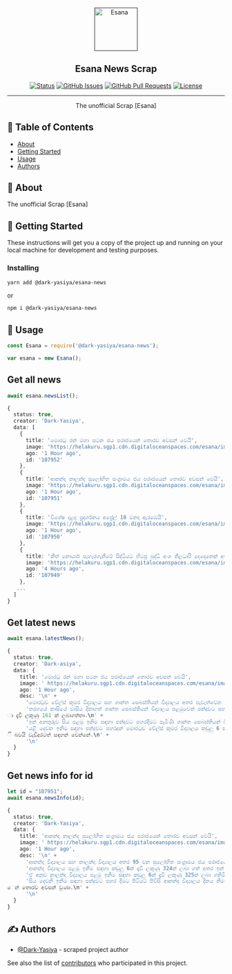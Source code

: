 <p align="center">
  <a href="" rel="noopener">
 <img width=100px height=100px src="https://www.helakuru.lk/assets/images/helakuru-logo1.png" alt="Esana"></a>
</p>

<h2 align="center">Esana News Scrap</h2>

<div align="center">

[![Status](https://img.shields.io/badge/status-active-success.svg)]()
[![GitHub Issues](https://img.shields.io/github/issues/Dark-Yasiya/Esana-News.svg)](https://github.com/Dark-Yasiya/Esana-News/issues)
[![GitHub Pull Requests](https://img.shields.io/github/issues-pr/Dark-Yasiya/Esana-News.svg)](https://github.com/Dark-Yasiya/Esana-News/pulls)
[![License](https://img.shields.io/badge/license-MIT-blue.svg)](/LICENSE)

</div>

---

<p align="center"> The unofficial Scrap [Esana]
    <br> 
</p>

## 📝 Table of Contents

- [About](#about)
- [Getting Started](#getting_started)
- [Usage](#usage)
- [Authors](#authors)

## 🧐 About <a name = "about"></a>

The unofficial Scrap [Esana]

## 🏁 Getting Started <a name = "getting_started"></a>

These instructions will get you a copy of the project up and running on your local machine for development and testing purposes.

### Installing


```sh
yarn add @dark-yasiya/esana-news
```

or

```sh
npm i @dark-yasiya/esana-news
```

## 🎈 Usage <a name="usage"></a>

```ts
const Esana = require('@dark-yasiya/esana-news');

var esana = new Esana();
```
## Get all news
```ts
await esana.newsList();
```


```ts
{
  status: true,
  creator: 'Dark-Yasiya',
  data: [
    {
      title: 'මොරටු රන් මහා සටන ජය පරාජයෙන් තොරව අවසන් වෙයි',
      image: 'https://helakuru.sgp1.cdn.digitaloceanspaces.com/esana/images/lib/battle-golds-2025.jpg',
      ago: '1 Hour ago',
      id: '107952'
    },
    {
      title: 'ආනන්ද නාලන්ද සුලෝහිත සංග්‍රාමය ජය පරාජයෙන් තොරව අවසන් වෙයි',
      image: 'https://helakuru.sgp1.cdn.digitaloceanspaces.com/esana/images/lib/battle-of-maroons-2025.jpg',
      ago: '1 Hour ago',
      id: '107951'
    },
    {
      title: 'විශේෂ දළදා ප්‍රදර්ශනය අප්‍රේල් 18 වනදා ඇරඹෙයි',
      image: 'https://helakuru.sgp1.cdn.digitaloceanspaces.com/esana/images/lib/dalada[1].jpg',
      ago: '1 Hour ago',
      id: '107950'
    },
    {
      title: 'කීත් නොයාර් පැහැරගැනීමේ සිද්ධියට හිටපු බුද්ධි අංශ නිලධාරි දෙදෙනෙක් අත්අඩංගුවට',
      image: 'https://helakuru.sgp1.cdn.digitaloceanspaces.com/esana/images/lib/arrested2[1].jpg',
      ago: '4 Hours ago',
      id: '107949'
    },
   ...
  ]
}
```
## Get latest news

```ts
await esana.latestNews();
```
```ts
{
  status: true,
  creator: 'Dark-asiya',
  data: {
    title: 'මොරටු රන් මහා සටන ජය පරාජයෙන් තොරව අවසන් වෙයි',
    image: ' https://helakuru.sgp1.cdn.digitaloceanspaces.com/esana/images/lib/battle-golds-2025.jpg',
    ago: '1 Hour ago',
    desc: '\n' +
      'මොරටුව වේල්ස් කුමර විද්‍යාලය සහ ශාන්ත සෙබස්තියන් විද්‍යාලය අතර පැවැත්වෙන 75 වැනි ‘මොරටු රන් මහා සටන’ වාර්ෂික ක්‍රිකට් තරගය ජය පරාජයෙන් තොරව අවසන් වුණා.\n' + 
      'තරගයේ කාසියේ වාසිය දිනාගත් ශාන්ත සෙබස්තියන් විද්‍යාලය පළමුවෙන් පන්දුවට පහරදීමට මොරටුව වේල්ස් කුමර විද්‍යාලයට ආරාධනා කළ අතර ඔවුන් සිය පළමු ඉනිම සඳහා සියලු දෙන
ා දැවී ලකුණු 161 ක් ලබාගත්තා.\n' +
      'ඉන් අනතුරුව සිය පළමු ඉනිම සඳහා පන්දුවට පහරදීමට පැමිණි ශාන්ත සෙබස්තියන් විද්‍යාලය සියලු දෙනා දැවී ලකුණු 208 ක් ලබා ගත්තා.\n' +
      'යළි දෙවන ඉනිම සඳහා පන්දුවට පහරදුන් මොරටුව වේල්ස් කුමර විද්‍යාලය කඩුලු 6 ක් දැවී ලකුණු 157 ක් ලබාගත් අතර ඒ අනුව තරගය ජය පරාජයෙන් තොරව අවසන් කිරීමට තීරණය කර ඇත
ි බවයි වැඩිදුරටත් සඳහන් වෙන්නේ.\n' +
      '\n'
  }
}
```
## Get news info for id

```ts
let id = "107951";
await esana.newsInfo(id);
```
```ts
{
  status: true,
  creator: 'Dark-Yasiya',
  data: {
    title: 'ආනන්ද නාලන්ද සුලෝහිත සංග්‍රාමය ජය පරාජයෙන් තොරව අවසන් වෙයි',
    image: ' https://helakuru.sgp1.cdn.digitaloceanspaces.com/esana/images/lib/battle-of-maroons-2025.jpg',
    ago: '1 Hour ago',
    desc: '\n' +
      'ආනන්ද විද්‍යාලය සහ නාලන්දා විද්‍යාලය අතර 95 වන සුලෝහිත සංග්‍රාමය ජය පරාජයෙන් තොරව අවසන් වී තිබෙනවා.\n' +
      'ආනන්ද විද්‍යාලය පළමු ඉනිම සඳහා කඩුලු 6ක් දැවී ලකුණු 324ක් ලබා ගත් අතර ඉන් පසුව ඉනිම අත්හිටුවා පන්දුවට පහරදීමට නාලන්දා විද්‍යාලයට ආරධනා කර තිබුණා.\n' +       
      'ඒ අනුව නාලන්දා විද්‍යාලය පළමු ඉනිම සඳහා කඩුලු 6ක් දැවී ලකුණු 325ක් ලබා ගනිමින් ඉනිම අත්හිටුවා නැවතත් පන්දුවට පහර දීමට ආනන්ද විද්‍යාලය අවස්ථාව ලබාදුන්නා.\n' +
      'සිය දෙවනි ඉනිම සඳහා පන්දුවට පහර දීමට පිටියට පිවිසි ආනන්ද විද්‍යාලය දිනය නිමාවන විට කඩුලු 1ක් දැවී ලකුණු 27ක් ‍රැස් කර ගැනීමට සමත් වූ අතර ඒ අනුව තරගය ජය පරාජය
ෙන් තොරව අවසන් වුණා.\n' +
      '\n'
  }
}
```
## ✍️ Authors <a name = "authors"></a>

- [@Dark-Yasiya](https://github.com/Dark-Yasiya) - scraped project author

See also the list of [contributors](https://github.com/Dark-Yasiya/Esana-News/contributors) who participated in this project.
